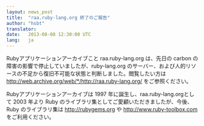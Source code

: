 ```yaml
---
layout: news_post
title:  "raa.ruby-lang.org 終了のご報告"
author: "hsbt"
translator:
date:   2013-08-08 12:30:00 UTC
lang:   ja
---
```


Rubyアプリケーションアーカイブこと raa.ruby-lang.org は、先日の carbon の障害の影響で停止していましたが、ruby-lang.org のサーバー、および人的リソースの不足から復旧不可能な状態と判断しました。閲覧したい方は http://web.archive.org/web/*/http://raa.ruby-lang.org/ をご参照ください。

Rubyアプリケーションアーカイブは 1997 年に誕生し、raa.ruby-lang.orgとして 2003 年より Ruby のライブラリ集としてご愛顧いただきましたが、今後、Ruby のライブラリ集は http://rubygems.org や http://www.ruby-toolbox.com をご利用ください。
